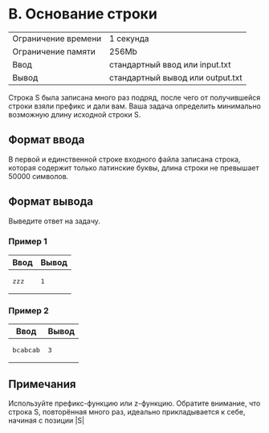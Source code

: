    <div class="header">
      <h1 class="title">B. Основание строки</h1>
      <table>
         <tbody><tr class="time-limit">
            <td class="property-title">Ограничение времени</td>
            <td>1&nbsp;секунда</td>
         </tr>
         <tr class="memory-limit">
            <td class="property-title">Ограничение памяти</td>
            <td>256Mb</td>
         </tr>
         <tr class="input-file">
            <td class="property-title">Ввод</td>
            <td colspan="1">стандартный ввод или input.txt</td>
         </tr>
         <tr class="output-file">
            <td class="property-title">Вывод</td>
            <td colspan="1">стандартный вывод или output.txt</td>
         </tr>
      </tbody></table>
   </div>
   <div class="legend"><span style="">
         <p>Строка <span class="tex-math-text">S</span> была записана много раз подряд, после чего от получившейся строки взяли префикс и дали вам. Ваша задача определить минимально
            возможную длину исходной строки <span class="tex-math-text">S</span>.
         </p></span></div>
   <h2>Формат ввода</h2>
   <div class="input-specification"><span style="">
         <p>В первой и единственной строке входного файла записана строка, которая содержит только латинские буквы, длина строки не превышает
            <span class="tex-math-text">50000</span> символов.
         </p></span></div>
   <h2>Формат вывода</h2>
   <div class="output-specification"><span style="">
         <p>Выведите ответ на задачу.</p></span></div>
   <h3>Пример 1</h3>
   <table class="sample-tests">
      <thead>
         <tr>
            <th>Ввод</th>
            <th>Вывод</th>
         </tr>
      </thead>
      <tbody>
         <tr>
            <td><pre>zzz
</pre></td>
            <td><pre>1
</pre></td>
         </tr>
      </tbody>
   </table>
   <h3>Пример 2</h3>
   <table class="sample-tests">
      <thead>
         <tr>
            <th>Ввод</th>
            <th>Вывод</th>
         </tr>
      </thead>
      <tbody>
         <tr>
            <td><pre>bcabcab
</pre></td>
            <td><pre>3
</pre></td>
         </tr>
      </tbody>
   </table>
   <h2>Примечания</h2>
   <div class="notes"><span style="">
         <p>Используйте префикс-функцию или z-функцию. Обратите внимание, что строка <span class="tex-math-text">S</span>, повторённая много раз, идеально прикладывается к себе, начиная с позиции <span class="tex-math-text">|S|</span></p></span></div>

